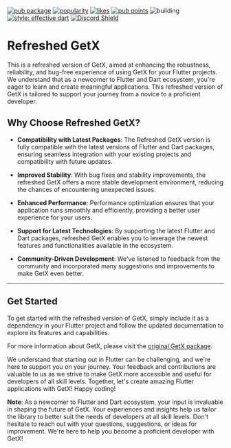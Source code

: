 [![pub package](https://img.shields.io/pub/v/refreshed.svg?label=get&color=blue)](https://pub.dev/packages/refreshed)
[![popularity](https://img.shields.io/pub/popularity/refreshed?logo=dart)](https://pub.dev/packages/refreshed/score)
[![likes](https://img.shields.io/pub/likes/refreshed?logo=dart)](https://pub.dev/packages/refreshed/score)
[![pub points](https://img.shields.io/pub/points/sentry?logo=dart)](https://pub.dev/packages/refreshed/score)
![building](https://github.com/Aniketkhote/refreshed/workflows/build/badge.svg)
[![style: effective dart](https://img.shields.io/badge/style-effective_dart-40c4ff.svg)](https://pub.dev/packages/effective_dart)
[![Discord Shield](https://img.shields.io/discord/1218986517297369088.svg?logo=discord)](https://discord.com/invite/e56kXWqU)


# Refreshed GetX

This is a refreshed version of GetX, aimed at enhancing the robustness, reliability, and bug-free experience of using GetX for your Flutter projects. We understand that as a newcomer to Flutter and Dart ecosystem, you're eager to learn and create meaningful applications. This refreshed version of GetX is tailored to support your journey from a novice to a proficient developer.

<!-- ## New Features and Enhancements

- **Bug Fixes and Stability Improvements**: We've addressed various bugs and stability issues reported by the community to provide a more reliable experience when using GetX in your applications.

- **Performance Optimization**: Our team has worked on optimizing performance to ensure that GetX continues to deliver high performance and minimal resource consumption. -->

<!-- - **Enhanced Documentation**: We've improved the documentation to make it more comprehensive and user-friendly, providing clearer instructions and examples to help you get started with GetX quickly.

- **Updated Dependency Injection**: The dependency injection feature has been updated to provide better decoupling of dependencies, making your codebase cleaner and easier to maintain.

- **Simplified Routing**: We've simplified the routing mechanism to make it more intuitive and easier to use, allowing you to navigate between screens with minimal boilerplate code. -->

## Why Choose Refreshed GetX?

- **Compatibility with Latest Packages**: The Refreshed GetX version is fully compatible with the latest versions of Flutter and Dart packages, ensuring seamless integration with your existing projects and compatibility with future updates.

- **Improved Stability**: With bug fixes and stability improvements, the refreshed GetX offers a more stable development environment, reducing the chances of encountering unexpected issues.

- **Enhanced Performance**: Performance optimization ensures that your application runs smoothly and efficiently, providing a better user experience for your users.

- **Support for Latest Technologies**: By supporting the latest Flutter and Dart packages, refreshed GetX enables you to leverage the newest features and functionalities available in the ecosystem.

- **Community-Driven Development**: We've listened to feedback from the community and incorporated many suggestions and improvements to make GetX even better.

---

## Get Started

To get started with the refreshed version of GetX, simply include it as a dependency in your Flutter project and follow the updated documentation to explore its features and capabilities.

For more information about GetX, please visit the [original GetX package](https://github.com/jonataslaw/getx).

We understand that starting out in Flutter can be challenging, and we're here to support you on your journey. Your feedback and contributions are valuable to us as we strive to make GetX more accessible and useful for developers of all skill levels. Together, let's create amazing Flutter applications with GetX! Happy coding!

**Note**: As a newcomer to Flutter and Dart ecosystem, your input is invaluable in shaping the future of GetX. Your experiences and insights help us tailor the library to better suit the needs of developers at all skill levels. Don't hesitate to reach out with your questions, suggestions, or ideas for improvement. We're here to help you become a proficient developer with GetX!
